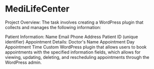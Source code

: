 # MediLifeCenter
Project Overview:
The task involves creating a WordPress plugin that collects and manages the following information:

Patient Information:
Name
Email
Phone
Address
Patient ID (unique identifier)
Appointment Details:
Doctor's Name
Appointment Day
Appointment Time
Custom WordPress plugin that allows users to book appointments with the specified information fields, which allows for viewing, updating, deleting, and rescheduling appointments through the WordPress admin.
